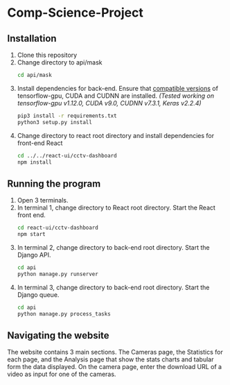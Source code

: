 # Comp-Science-Project

## Installation
1. Clone this repository
2. Change directory to api/mask
    ```bash
    cd api/mask
    ```
3. Install dependencies for back-end. Ensure that [compatible versions](https://www.tensorflow.org/install/source#tested_build_configurations) of tensorflow-gpu, CUDA and CUDNN are installed. *(Tested working on tensorflow-gpu v1.12.0, CUDA v9.0, CUDNN v7.3.1, Keras v2.2.4)*
   ```bash
   pip3 install -r requirements.txt
   python3 setup.py install
   ```
4. Change directory to react root directory and install dependencies for front-end React
    ```bash
   cd ../../react-ui/cctv-dashboard
   npm install
   ```
   
## Running the program
1. Open 3 terminals.
2. In terminal 1, change directory to React root directory. Start the React front end.
    ```bash
    cd react-ui/cctv-dashboard
    npm start
    ```
3. In terminal 2, change directory to back-end root directory. Start the Django API.
    ```bash
   cd api
   python manage.py runserver
   ```
4. In terminal 3, change directory to back-end root directory. Start the Django queue.
    ```bash
   cd api
   python manage.py process_tasks
   ```
   
## Navigating the website
 The website contains 3 main sections. The Cameras page, the Statistics for each page, and the Analysis page that show the stats charts and tabular form the data displayed. On the camera page, enter the download URL of a video as input for one of the cameras.